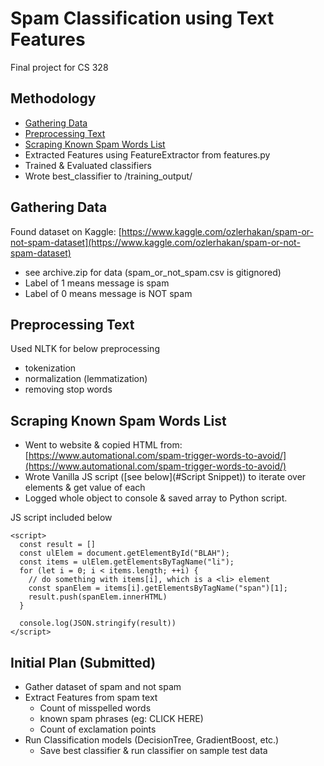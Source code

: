 # Spam Classification using Text Features
Final project for CS 328

## Methodology
- [Gathering Data](#gathering-data)
- [Preprocessing Text](#preprocessing-text)
- [Scraping Known Spam Words List](#scraping-known-spam-words-list)
- Extracted Features using FeatureExtractor from features.py
- Trained & Evaluated classifiers
- Wrote best_classifier to /training_output/

## Gathering Data
Found dataset on Kaggle: [https://www.kaggle.com/ozlerhakan/spam-or-not-spam-dataset](https://www.kaggle.com/ozlerhakan/spam-or-not-spam-dataset)
- see archive.zip for data (spam_or_not_spam.csv is gitignored)
- Label of 1 means message is spam
- Label of 0 means message is NOT spam

## Preprocessing Text
Used NLTK for below preprocessing
- tokenization
- normalization (lemmatization)
- removing stop words

## Scraping Known Spam Words List
- Went to website & copied HTML from: [https://www.automational.com/spam-trigger-words-to-avoid/](https://www.automational.com/spam-trigger-words-to-avoid/)
- Wrote Vanilla JS script ([see below](#Script Snippet)) to iterate over elements & get value of each
- Logged whole object to console & saved array to Python script.

JS script included below
```
<script>
  const result = []
  const ulElem = document.getElementById("BLAH");
  const items = ulElem.getElementsByTagName("li");
  for (let i = 0; i < items.length; ++i) {
    // do something with items[i], which is a <li> element
    const spanElem = items[i].getElementsByTagName("span")[1];
    result.push(spanElem.innerHTML)
  }

  console.log(JSON.stringify(result))
</script>
```

## Initial Plan (Submitted)
- Gather dataset of spam and not spam
- Extract Features from spam text
  - Count of misspelled words
  - known spam phrases (eg: CLICK HERE)
  - Count of exclamation points
- Run Classification models (DecisionTree, GradientBoost, etc.)
  - Save best classifier & run classifier on sample test data